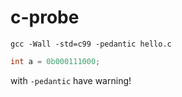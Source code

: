 # c-probe

`gcc -Wall -std=c99 -pedantic hello.c`

```c
int a = 0b000111000;
```
with `-pedantic` have warning!
